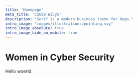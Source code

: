 ```yaml
---
title: 'Homepage'
meta_title: 'CSUSB WiCyS'
description: "Serif is a modern business theme for Hugo."
intro_image: "images/illustrations/pointing.svg"
intro_image_absolute: true
intro_image_hide_on_mobile: true
---
```


# Women in Cyber Security

Hello woerld
